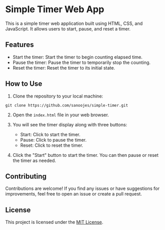 # Simple Timer Web App

This is a simple timer web application built using HTML, CSS, and JavaScript. It allows users to start, pause, and reset a timer.

## Features

-   Start the timer: Start the timer to begin counting elapsed time.
-   Pause the timer: Pause the timer to temporarily stop the counting.
-   Reset the timer: Reset the timer to its initial state.

## How to Use

1. Clone the repository to your local machine:

```
git clone https://github.com/sanoojes/simple-timer.git
```

2. Open the `index.html` file in your web browser.

3. You will see the timer display along with three buttons:

    - Start: Click to start the timer.
    - Pause: Click to pause the timer.
    - Reset: Click to reset the timer.

4. Click the "Start" button to start the timer. You can then pause or reset the timer as needed.

## Contributing

Contributions are welcome! If you find any issues or have suggestions for improvements, feel free to open an issue or create a pull request.

## License

This project is licensed under the [MIT License](LICENSE).

